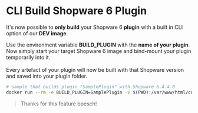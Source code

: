 # CLI Build Shopware 6 Plugin

It's now possible to **only build** your Shopware 6 **plugin** with a built in CLI option of our **DEV image**.

Use the environment variable **BUILD\_PLUGIN** with the **name of your plugin**.\
Now simply start your target Shopware 6 image and bind-mount your plugin temporarily into it.\
\
Every artefact of your plugin will now be built with that Shopware version and saved into your plugin folder.

```bash
# sample that builds plugin "SamplePlugin" with Shopware 6.4.4.0
docker run --rm -e BUILD_PLUGIN=SamplePlugin -v $(PWD):/var/www/html/custom/plugins/SamplePlugin dockware/dev:6.4.4.0
```



> Thanks for this feature bpesch!


